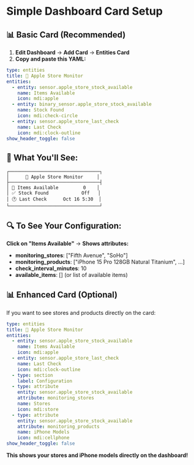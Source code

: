 # Simple Dashboard Card Setup

## 📊 **Basic Card (Recommended)**

1. **Edit Dashboard** → **Add Card** → **Entities Card**
2. **Copy and paste this YAML:**

```yaml
type: entities
title: 🍎 Apple Store Monitor
entities:
  - entity: sensor.apple_store_stock_available
    name: Items Available
    icon: mdi:apple
  - entity: binary_sensor.apple_store_stock_available
    name: Stock Found
    icon: mdi:check-circle
  - entity: sensor.apple_store_last_check
    name: Last Check
    icon: mdi:clock-outline
show_header_toggle: false
```

## 📱 **What You'll See:**

```
┌─────────────────────────────────┐
│      🍎 Apple Store Monitor     │
├─────────────────────────────────┤
│ 🍎 Items Available         0    │
│ ✅ Stock Found            Off   │
│ 🕐 Last Check      Oct 16 5:30  │
└─────────────────────────────────┘
```

## 🔍 **To See Your Configuration:**

**Click on "Items Available"** → **Shows attributes:**
- **monitoring_stores**: ["Fifth Avenue", "SoHo"]
- **monitoring_products**: ["iPhone 15 Pro 128GB Natural Titanium", ...]
- **check_interval_minutes**: 10
- **available_items**: [] (or list of available items)

## 📊 **Enhanced Card (Optional)**

If you want to see stores and products directly on the card:

```yaml
type: entities
title: 🍎 Apple Store Monitor
entities:
  - entity: sensor.apple_store_stock_available
    name: Items Available
    icon: mdi:apple
  - entity: sensor.apple_store_last_check
    name: Last Check
    icon: mdi:clock-outline
  - type: section
    label: Configuration
  - type: attribute
    entity: sensor.apple_store_stock_available
    attribute: monitoring_stores
    name: Stores
    icon: mdi:store
  - type: attribute
    entity: sensor.apple_store_stock_available
    attribute: monitoring_products
    name: iPhone Models
    icon: mdi:cellphone
show_header_toggle: false
```

**This shows your stores and iPhone models directly on the dashboard!**